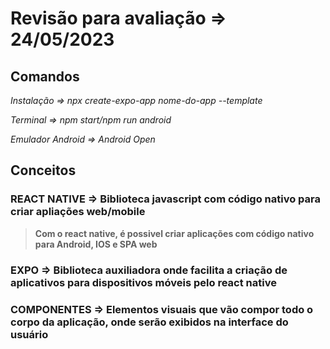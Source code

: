 # Revisão para avaliação => 24/05/2023

## Comandos

*Instalação => npx create-expo-app nome-do-app --template* 

*Terminal => npm start/npm run android* 

*Emulador Android => Android Open*

## Conceitos

### **REACT NATIVE =>  Biblioteca javascript com código nativo para criar apliações web/mobile** 
> **Com o react native, é possivel criar aplicações com código nativo para Android, IOS e SPA web**

### **EXPO => Biblioteca auxiliadora onde facilita a criação de aplicativos para dispositivos móveis pelo react native**

### **COMPONENTES => Elementos visuais que vão compor todo o corpo da aplicação, onde serão exibidos na interface do usuário**

